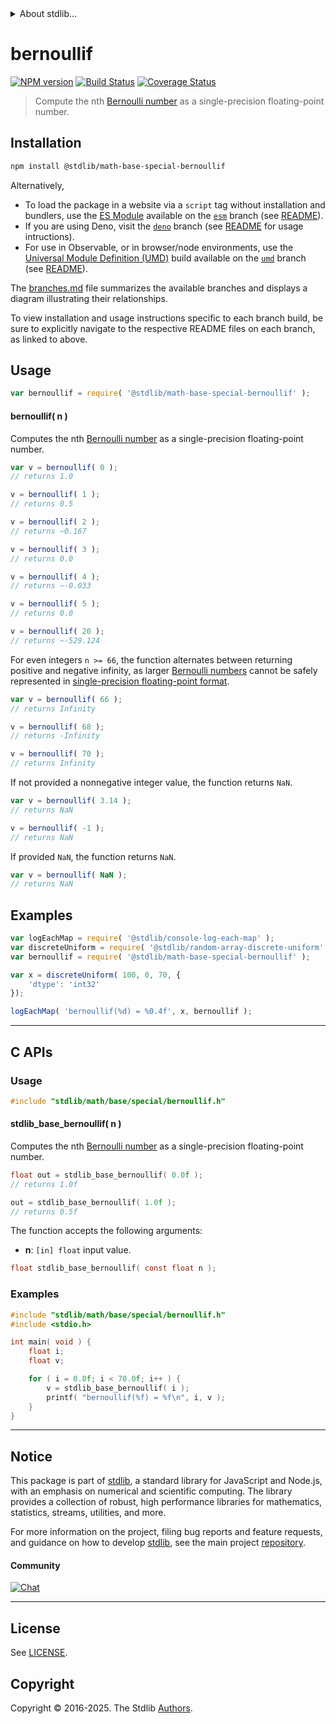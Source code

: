 <!--

@license Apache-2.0

Copyright (c) 2025 The Stdlib Authors.

Licensed under the Apache License, Version 2.0 (the "License");
you may not use this file except in compliance with the License.
You may obtain a copy of the License at

   http://www.apache.org/licenses/LICENSE-2.0

Unless required by applicable law or agreed to in writing, software
distributed under the License is distributed on an "AS IS" BASIS,
WITHOUT WARRANTIES OR CONDITIONS OF ANY KIND, either express or implied.
See the License for the specific language governing permissions and
limitations under the License.

-->


<details>
  <summary>
    About stdlib...
  </summary>
  <p>We believe in a future in which the web is a preferred environment for numerical computation. To help realize this future, we've built stdlib. stdlib is a standard library, with an emphasis on numerical and scientific computation, written in JavaScript (and C) for execution in browsers and in Node.js.</p>
  <p>The library is fully decomposable, being architected in such a way that you can swap out and mix and match APIs and functionality to cater to your exact preferences and use cases.</p>
  <p>When you use stdlib, you can be absolutely certain that you are using the most thorough, rigorous, well-written, studied, documented, tested, measured, and high-quality code out there.</p>
  <p>To join us in bringing numerical computing to the web, get started by checking us out on <a href="https://github.com/stdlib-js/stdlib">GitHub</a>, and please consider <a href="https://opencollective.com/stdlib">financially supporting stdlib</a>. We greatly appreciate your continued support!</p>
</details>

# bernoullif

[![NPM version][npm-image]][npm-url] [![Build Status][test-image]][test-url] [![Coverage Status][coverage-image]][coverage-url] <!-- [![dependencies][dependencies-image]][dependencies-url] -->

> Compute the nth [Bernoulli number][bernoulli-number] as a single-precision floating-point number.

<section class="intro">

</section>

<!-- /.intro -->

<section class="installation">

## Installation

```bash
npm install @stdlib/math-base-special-bernoullif
```

Alternatively,

-   To load the package in a website via a `script` tag without installation and bundlers, use the [ES Module][es-module] available on the [`esm`][esm-url] branch (see [README][esm-readme]).
-   If you are using Deno, visit the [`deno`][deno-url] branch (see [README][deno-readme] for usage intructions).
-   For use in Observable, or in browser/node environments, use the [Universal Module Definition (UMD)][umd] build available on the [`umd`][umd-url] branch (see [README][umd-readme]).

The [branches.md][branches-url] file summarizes the available branches and displays a diagram illustrating their relationships.

To view installation and usage instructions specific to each branch build, be sure to explicitly navigate to the respective README files on each branch, as linked to above.

</section>

<section class="usage">

## Usage

```javascript
var bernoullif = require( '@stdlib/math-base-special-bernoullif' );
```

#### bernoullif( n )

Computes the nth [Bernoulli number][bernoulli-number] as a single-precision floating-point number.

```javascript
var v = bernoullif( 0 );
// returns 1.0

v = bernoullif( 1 );
// returns 0.5

v = bernoullif( 2 );
// returns ~0.167

v = bernoullif( 3 );
// returns 0.0

v = bernoullif( 4 );
// returns ~-0.033

v = bernoullif( 5 );
// returns 0.0

v = bernoullif( 20 );
// returns ~-529.124
```

For even integers `n >= 66`, the function alternates between returning positive and negative infinity, as larger [Bernoulli numbers][bernoulli-number] cannot be safely represented in [single-precision floating-point format][ieee754].

```javascript
var v = bernoullif( 66 );
// returns Infinity

v = bernoullif( 68 );
// returns -Infinity

v = bernoullif( 70 );
// returns Infinity
```

If not provided a nonnegative integer value, the function returns `NaN`.

```javascript
var v = bernoullif( 3.14 );
// returns NaN

v = bernoullif( -1 );
// returns NaN
```

If provided `NaN`, the function returns `NaN`.

```javascript
var v = bernoullif( NaN );
// returns NaN
```

</section>

<!-- /.usage -->

<section class="notes">

</section>

<!-- /.notes -->

<section class="examples">

## Examples

<!-- eslint no-undef: "error" -->

```javascript
var logEachMap = require( '@stdlib/console-log-each-map' );
var discreteUniform = require( '@stdlib/random-array-discrete-uniform' );
var bernoullif = require( '@stdlib/math-base-special-bernoullif' );

var x = discreteUniform( 100, 0, 70, {
    'dtype': 'int32'
});

logEachMap( 'bernoullif(%d) = %0.4f', x, bernoullif );
```

</section>

<!-- /.examples -->

<!-- C interface documentation. -->

* * *

<section class="c">

## C APIs

<!-- Section to include introductory text. Make sure to keep an empty line after the intro `section` element and another before the `/section` close. -->

<section class="intro">

</section>

<!-- /.intro -->

<!-- C usage documentation. -->

<section class="usage">

### Usage

```c
#include "stdlib/math/base/special/bernoullif.h"
```

#### stdlib_base_bernoullif( n )

Computes the nth [Bernoulli number][bernoulli-number] as a single-precision floating-point number.

```c
float out = stdlib_base_bernoullif( 0.0f );
// returns 1.0f

out = stdlib_base_bernoullif( 1.0f );
// returns 0.5f
```

The function accepts the following arguments:

-   **n**: `[in] float` input value.

```c
float stdlib_base_bernoullif( const float n );
```

</section>

<!-- /.usage -->

<!-- C API usage notes. Make sure to keep an empty line after the `section` element and another before the `/section` close. -->

<section class="notes">

</section>

<!-- /.notes -->

<!-- C API usage examples. -->

<section class="examples">

### Examples

```c
#include "stdlib/math/base/special/bernoullif.h"
#include <stdio.h>

int main( void ) {
    float i;
    float v;

    for ( i = 0.0f; i < 70.0f; i++ ) {
        v = stdlib_base_bernoullif( i );
        printf( "bernoullif(%f) = %f\n", i, v );
    }
}
```

</section>

<!-- /.examples -->

</section>

<!-- /.c -->

<!-- Section for related `stdlib` packages. Do not manually edit this section, as it is automatically populated. -->

<section class="related">

</section>

<!-- /.related -->

<!-- Section for all links. Make sure to keep an empty line after the `section` element and another before the `/section` close. -->


<section class="main-repo" >

* * *

## Notice

This package is part of [stdlib][stdlib], a standard library for JavaScript and Node.js, with an emphasis on numerical and scientific computing. The library provides a collection of robust, high performance libraries for mathematics, statistics, streams, utilities, and more.

For more information on the project, filing bug reports and feature requests, and guidance on how to develop [stdlib][stdlib], see the main project [repository][stdlib].

#### Community

[![Chat][chat-image]][chat-url]

---

## License

See [LICENSE][stdlib-license].


## Copyright

Copyright &copy; 2016-2025. The Stdlib [Authors][stdlib-authors].

</section>

<!-- /.stdlib -->

<!-- Section for all links. Make sure to keep an empty line after the `section` element and another before the `/section` close. -->

<section class="links">

[npm-image]: http://img.shields.io/npm/v/@stdlib/math-base-special-bernoullif.svg
[npm-url]: https://npmjs.org/package/@stdlib/math-base-special-bernoullif

[test-image]: https://github.com/stdlib-js/math-base-special-bernoullif/actions/workflows/test.yml/badge.svg?branch=main
[test-url]: https://github.com/stdlib-js/math-base-special-bernoullif/actions/workflows/test.yml?query=branch:main

[coverage-image]: https://img.shields.io/codecov/c/github/stdlib-js/math-base-special-bernoullif/main.svg
[coverage-url]: https://codecov.io/github/stdlib-js/math-base-special-bernoullif?branch=main

<!--

[dependencies-image]: https://img.shields.io/david/stdlib-js/math-base-special-bernoullif.svg
[dependencies-url]: https://david-dm.org/stdlib-js/math-base-special-bernoullif/main

-->

[chat-image]: https://img.shields.io/gitter/room/stdlib-js/stdlib.svg
[chat-url]: https://app.gitter.im/#/room/#stdlib-js_stdlib:gitter.im

[stdlib]: https://github.com/stdlib-js/stdlib

[stdlib-authors]: https://github.com/stdlib-js/stdlib/graphs/contributors

[umd]: https://github.com/umdjs/umd
[es-module]: https://developer.mozilla.org/en-US/docs/Web/JavaScript/Guide/Modules

[deno-url]: https://github.com/stdlib-js/math-base-special-bernoullif/tree/deno
[deno-readme]: https://github.com/stdlib-js/math-base-special-bernoullif/blob/deno/README.md
[umd-url]: https://github.com/stdlib-js/math-base-special-bernoullif/tree/umd
[umd-readme]: https://github.com/stdlib-js/math-base-special-bernoullif/blob/umd/README.md
[esm-url]: https://github.com/stdlib-js/math-base-special-bernoullif/tree/esm
[esm-readme]: https://github.com/stdlib-js/math-base-special-bernoullif/blob/esm/README.md
[branches-url]: https://github.com/stdlib-js/math-base-special-bernoullif/blob/main/branches.md

[stdlib-license]: https://raw.githubusercontent.com/stdlib-js/math-base-special-bernoullif/main/LICENSE

[bernoulli-number]: https://en.wikipedia.org/wiki/Bernoulli_number

[ieee754]: https://en.wikipedia.org/wiki/IEEE_754-1985

</section>

<!-- /.links -->
